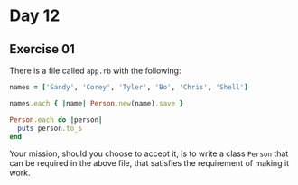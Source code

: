 # Day 12

## Exercise 01  
  
There is a file called `app.rb` with the following:  
```ruby
names = ['Sandy', 'Corey', 'Tyler', 'Bo', 'Chris', 'Shell']

names.each { |name| Person.new(name).save }

Person.each do |person|
  puts person.to_s
end
```

Your mission, should you choose to accept it, is to write a class `Person` that can be required in the above file, that satisfies the requirement of making it work.  